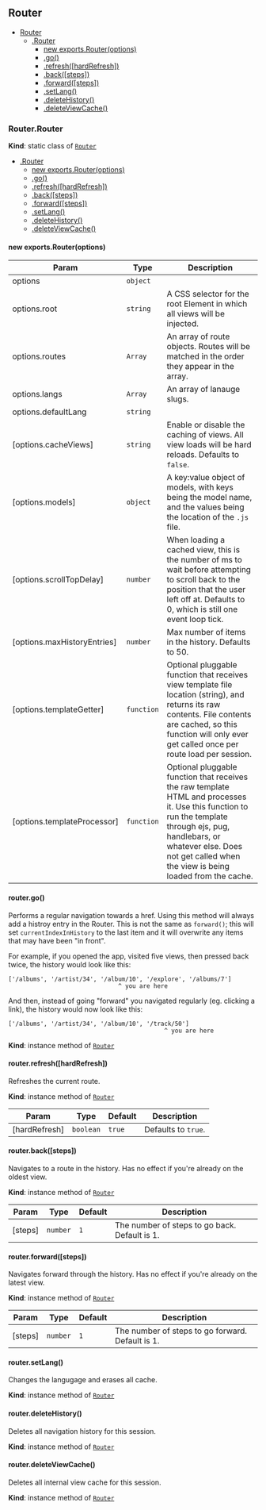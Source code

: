 <a name="module_Router"></a>

## Router

* [Router](#module_Router)
    * [.Router](#module_Router.Router)
        * [new exports.Router(options)](#new_module_Router.Router_new)
        * [.go()](#module_Router.Router+go)
        * [.refresh([hardRefresh])](#module_Router.Router+refresh)
        * [.back([steps])](#module_Router.Router+back)
        * [.forward([steps])](#module_Router.Router+forward)
        * [.setLang()](#module_Router.Router+setLang)
        * [.deleteHistory()](#module_Router.Router+deleteHistory)
        * [.deleteViewCache()](#module_Router.Router+deleteViewCache)

<a name="module_Router.Router"></a>

### Router.Router
**Kind**: static class of [<code>Router</code>](#module_Router)  

* [.Router](#module_Router.Router)
    * [new exports.Router(options)](#new_module_Router.Router_new)
    * [.go()](#module_Router.Router+go)
    * [.refresh([hardRefresh])](#module_Router.Router+refresh)
    * [.back([steps])](#module_Router.Router+back)
    * [.forward([steps])](#module_Router.Router+forward)
    * [.setLang()](#module_Router.Router+setLang)
    * [.deleteHistory()](#module_Router.Router+deleteHistory)
    * [.deleteViewCache()](#module_Router.Router+deleteViewCache)

<a name="new_module_Router.Router_new"></a>

#### new exports.Router(options)

| Param | Type | Description |
| --- | --- | --- |
| options | <code>object</code> |  |
| options.root | <code>string</code> | A CSS selector for the root Element in which all views will be injected. |
| options.routes | <code>Array</code> | An array of route objects. Routes will be matched in the order they appear in the array. |
| options.langs | <code>Array</code> | An array of lanauge slugs. |
| options.defaultLang | <code>string</code> |  |
| [options.cacheViews] | <code>string</code> | Enable or disable the caching of views. All view loads will be hard reloads. Defaults to `false`. |
| [options.models] | <code>object</code> | A key:value object of models, with keys being the model name, and the values being the location of the `.js` file. |
| [options.scrollTopDelay] | <code>number</code> | When loading a cached view, this is the number of ms to wait before attempting to scroll back to the position that the user left off at. Defaults to 0, which is still one event loop tick. |
| [options.maxHistoryEntries] | <code>number</code> | Max number of items in the history. Defaults to 50. |
| [options.templateGetter] | <code>function</code> | Optional pluggable function that receives view template file location (string), and returns its raw contents. File contents are cached, so this function will only ever get called once per route load per session. |
| [options.templateProcessor] | <code>function</code> | Optional pluggable function that receives the raw template HTML and processes it. Use this function to run the template through ejs, pug, handlebars, or whatever else. Does not get called when the view is being loaded from the cache. |

<a name="module_Router.Router+go"></a>

#### router.go()
Performs a regular navigation towards a href. Using this method will always add
a histroy entry in the Router. This is not the same as `forward()`; this will set
`currentIndexInHistory` to the last item and it will overwrite any items that may have 
been "in front".

For example, if you opened the app, visited five views, then pressed back twice, the
history would look like this:

    ['/albums', '/artist/34', '/album/10', '/explore', '/albums/7']
                                   ^ you are here

And then, instead of going "forward" you navigated regularly (eg. clicking a link), the
history would now look like this:

    ['/albums', '/artist/34', '/album/10', '/track/50']
                                                ^ you are here

**Kind**: instance method of [<code>Router</code>](#module_Router.Router)  
<a name="module_Router.Router+refresh"></a>

#### router.refresh([hardRefresh])
Refreshes the current route.

**Kind**: instance method of [<code>Router</code>](#module_Router.Router)  

| Param | Type | Default | Description |
| --- | --- | --- | --- |
| [hardRefresh] | <code>boolean</code> | <code>true</code> | Defaults to `true`. |

<a name="module_Router.Router+back"></a>

#### router.back([steps])
Navigates to a route in the history. Has no effect if you're already on the oldest view.

**Kind**: instance method of [<code>Router</code>](#module_Router.Router)  

| Param | Type | Default | Description |
| --- | --- | --- | --- |
| [steps] | <code>number</code> | <code>1</code> | The number of steps to go back. Default is 1. |

<a name="module_Router.Router+forward"></a>

#### router.forward([steps])
Navigates forward through the history. Has no effect if you're already on the latest view.

**Kind**: instance method of [<code>Router</code>](#module_Router.Router)  

| Param | Type | Default | Description |
| --- | --- | --- | --- |
| [steps] | <code>number</code> | <code>1</code> | The number of steps to go forward. Default is 1. |

<a name="module_Router.Router+setLang"></a>

#### router.setLang()
Changes the langugage and erases all cache.

**Kind**: instance method of [<code>Router</code>](#module_Router.Router)  
<a name="module_Router.Router+deleteHistory"></a>

#### router.deleteHistory()
Deletes all navigation history for this session.

**Kind**: instance method of [<code>Router</code>](#module_Router.Router)  
<a name="module_Router.Router+deleteViewCache"></a>

#### router.deleteViewCache()
Deletes all internal view cache for this session.

**Kind**: instance method of [<code>Router</code>](#module_Router.Router)  
